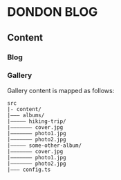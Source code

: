 # DONDON BLOG

## Content

### Blog

### Gallery

Gallery content is mapped as follows:

```
src
|- content/
|——— albums/
|————— hiking-trip/
|——————— cover.jpg
|——————— photo1.jpg
|——————— photo2.jpg
|————— some-other-album/
|——————— cover.jpg
|——————— photo1.jpg
|——————— photo2.jpg
|——— config.ts
```
